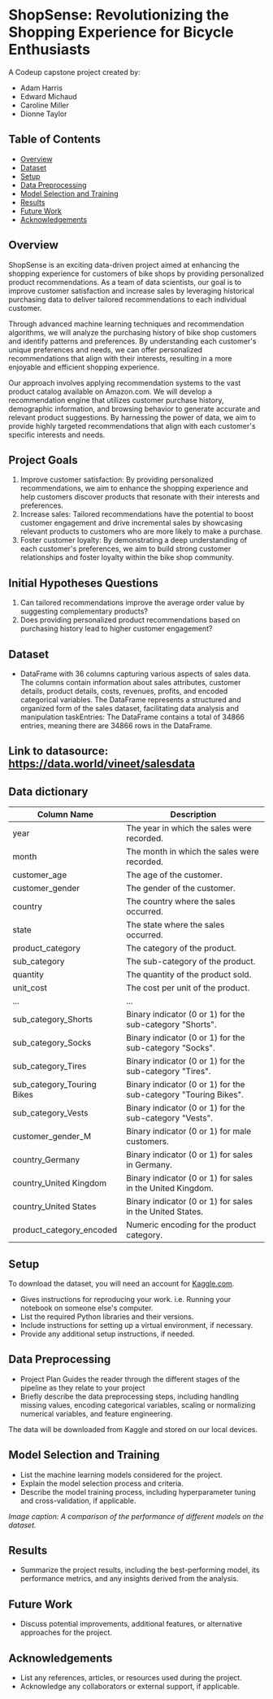 # ShopSense: Revolutionizing the Shopping Experience for Bicycle Enthusiasts

A Codeup capstone project created by: 
 - Adam Harris
 - Edward Michaud 
 - Caroline Miller
 - Dionne Taylor

<!-- ![Project Banner](path/to/banner_image.png) -->

<!-- *Project banner image credits: [Source Name](image_source_url)* -->

## Table of Contents

- [Overview](#overview)
- [Dataset](#dataset)
- [Setup](#setup)
- [Data Preprocessing](#data-preprocessing)
- [Model Selection and Training](#model-selection-and-training)
- [Results](#results)
- [Future Work](#future-work)
- [Acknowledgements](#acknowledgements)

## Overview

ShopSense is an exciting data-driven project aimed at enhancing the shopping experience for customers of bike shops by providing personalized product recommendations. As a team of data scientists, our goal is to improve customer satisfaction and increase sales by leveraging historical purchasing data to deliver tailored recommendations to each individual customer.

Through advanced machine learning techniques and recommendation algorithms, we will analyze the purchasing history of bike shop customers and identify patterns and preferences. By understanding each customer's unique preferences and needs, we can offer personalized recommendations that align with their interests, resulting in a more enjoyable and efficient shopping experience.

Our approach involves applying recommendation systems to the vast product catalog available on Amazon.com. We will develop a recommendation engine that utilizes customer purchase history, demographic information, and browsing behavior to generate accurate and relevant product suggestions. By harnessing the power of data, we aim to provide highly targeted recommendations that align with each customer's specific interests and needs.

## Project Goals

1. Improve customer satisfaction: By providing personalized recommendations, we aim to enhance the shopping experience and help customers discover products that resonate with their interests and preferences.
2. Increase sales: Tailored recommendations have the potential to boost customer engagement and drive incremental sales by showcasing relevant products to customers who are more likely to make a purchase.
3. Foster customer loyalty: By demonstrating a deep understanding of each customer's preferences, we aim to build strong customer relationships and foster loyalty within the bike shop community.

## Initial Hypotheses Questions

1. Can tailored recommendations improve the average order value by suggesting complementary products?
2. Does providing personalized product recommendations based on purchasing history lead to higher customer engagement?


## Dataset

- DataFrame with 36 columns capturing various aspects of sales data. The columns contain information about sales attributes, customer details, product details, costs, revenues, profits, and encoded categorical variables. The DataFrame represents a structured and organized form of the sales dataset, facilitating data analysis and manipulation taskEntries: The DataFrame contains a total of 34866 entries, meaning there are 34866 rows in the DataFrame.


## Link to datasource: https://data.world/vineet/salesdata

## Data dictionary

| Column Name               | Description                                              |
| ------------------------- | -------------------------------------------------------- |
| year                      | The year in which the sales were recorded.               |
| month                     | The month in which the sales were recorded.              |
| customer_age              | The age of the customer.                                 |
| customer_gender           | The gender of the customer.                              |
| country                   | The country where the sales occurred.                    |
| state                     | The state where the sales occurred.                      |
| product_category          | The category of the product.                             |
| sub_category              | The sub-category of the product.                         |
| quantity                  | The quantity of the product sold.                        |
| unit_cost                 | The cost per unit of the product.                        |
| ...                       | ...                                                      |
| sub_category_Shorts       | Binary indicator (0 or 1) for the sub-category "Shorts". |
| sub_category_Socks        | Binary indicator (0 or 1) for the sub-category "Socks".  |
| sub_category_Tires        | Binary indicator (0 or 1) for the sub-category "Tires".  |
| sub_category_Touring Bikes| Binary indicator (0 or 1) for the sub-category "Touring Bikes".|
| sub_category_Vests        | Binary indicator (0 or 1) for the sub-category "Vests".  |
| customer_gender_M         | Binary indicator (0 or 1) for male customers.            |
| country_Germany           | Binary indicator (0 or 1) for sales in Germany.          |
| country_United Kingdom    | Binary indicator (0 or 1) for sales in the United Kingdom. |
| country_United States     | Binary indicator (0 or 1) for sales in the United States.|
| product_category_encoded  | Numeric encoding for the product category.               |


## Setup

To download the dataset, you will need an account for [Kaggle.com](https://www.kaggle.com).

- Gives instructions for reproducing your work. i.e. Running your notebook on someone else's computer.
- List the required Python libraries and their versions.
- Include instructions for setting up a virtual environment, if necessary.
- Provide any additional setup instructions, if needed.

## Data Preprocessing

- Project Plan Guides the reader through the different stages of the pipeline as they relate to your project
- Briefly describe the data preprocessing steps, including handling missing values, encoding categorical variables, scaling or normalizing numerical variables, and feature engineering.

The data will be downloaded from Kaggle and stored on our local devices.


## Model Selection and Training

- List the machine learning models considered for the project.
- Explain the model selection process and criteria.
- Describe the model training process, including hyperparameter tuning and cross-validation, if applicable.

<!-- ![Model Performance Comparison](path/to/model_performance_image.png) -->

*Image caption: A comparison of the performance of different models on the dataset.*

## Results

- Summarize the project results, including the best-performing model, its performance metrics, and any insights derived from the analysis.

## Future Work

- Discuss potential improvements, additional features, or alternative approaches for the project.

## Acknowledgements

- List any references, articles, or resources used during the project.
- Acknowledge any collaborators or external support, if applicable.

